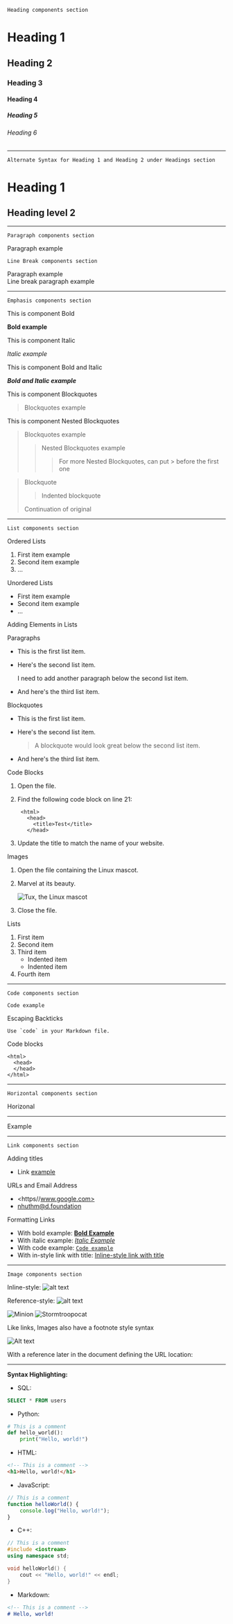 ```
Heading components section
```

# Heading 1 

## Heading 2

### Heading 3

#### Heading 4

##### Heading 5

###### Heading 6

------

```
Alternate Syntax for Heading 1 and Heading 2 under Headings section
```

Heading 1
===============

Heading level 2
---------------

------
```
Paragraph components section
```

Paragraph example

```
Line Break components section
```

Paragraph example  
Line break paragraph example

------

```
Emphasis components section
```

This is component Bold

**Bold example**

This is component Italic

*Italic example*

This is component Bold and Italic

***Bold and Italic example***

This is component Blockquotes

>Blockquotes example

This is component Nested Blockquotes

>Blockquotes example
>>Nested Blockquotes example
>>>For more Nested Blockquotes, can put > before the first one

> Blockquote
>
> > Indented blockquote
>
> Continuation of original

------

```
List components section
```

Ordered Lists

1. First item example
2. Second item example
3. ...

Unordered Lists

- First item example
- Second item example
- ...

Adding Elements in Lists

Paragraphs

* This is the first list item.
* Here's the second list item.

    I need to add another paragraph below the second list item.

* And here's the third list item.

Blockquotes

* This is the first list item.
* Here's the second list item.

    > A blockquote would look great below the second list item.

* And here's the third list item.

Code Blocks
1. Open the file.
2. Find the following code block on line 21:

        <html>
          <head>
            <title>Test</title>
          </head>

3. Update the title to match the name of your website.

Images

1. Open the file containing the Linux mascot.
2. Marvel at its beauty.

    ![Tux, the Linux mascot](assets/information_flow.png)

3. Close the file.

Lists

1. First item
2. Second item
3. Third item
    - Indented item
    - Indented item
4. Fourth item

-----

```
Code components section
```

`Code example`

Escaping Backticks

``Use `code` in your Markdown file.``

Code blocks

    <html>
      <head>
      </head>
    </html>

-----

```
Horizontal components section
```

Horizonal

---
Example

-----

```
Link components section
```

Adding titles

* Link [example](https://www.google.com)

URLs and Email Address

* <https//www.google.com>
* <nhuthm@d.foundation>

Formatting Links

* With bold example: **[Bold Example](https://www.google.com)**
* With italic example: *[Italic Example](https://www.google.com)*
* With code example: [`Code example`](#code)
* With in-style link with title: [Inline-style link with title](https://www.google.com "Google's Homepage")

-----
```
Image components section
```
Inline-style:
![alt text](https://github.com/adam-p/markdown-here/raw/master/src/common/images/icon48.png "Logo Title Text 1")

Reference-style:
![alt text][logo]

[logo]: https://github.com/adam-p/markdown-here/raw/master/src/common/images/icon48.png "Logo Title Text 2"

![Minion](https://octodex.github.com/images/minion.png)
![Stormtroopocat](https://octodex.github.com/images/stormtroopocat.jpg "The Stormtroopocat")

Like links, Images also have a footnote style syntax

![Alt text][id]

With a reference later in the document defining the URL location:

[id]: https://octodex.github.com/images/dojocat.jpg  "The Dojocat"

----- 

**Syntax Highlighting:**

- SQL:
```sql
SELECT * FROM users
```

- Python:

```python
# This is a comment
def hello_world():
    print("Hello, world!")
```

- HTML:

```html
<!-- This is a comment -->
<h1>Hello, world!</h1>
```

- JavaScript:

```javascript
// This is a comment
function helloWorld() {
    console.log("Hello, world!");
}
```

- C++:

```cpp
// This is a comment
#include <iostream>
using namespace std;

void helloWorld() {
    cout << "Hello, world!" << endl;
}
```

- Markdown:

```markdown
<!-- This is a comment -->
# Hello, world!
```
